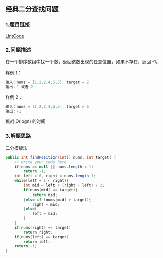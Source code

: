 ## 经典二分查找问题
### 1.题目链接
[LintCode](https://www.lintcode.com/problem/457/)
### 2.问题描述

在一个排序数组中找一个数，返回该数出现的任意位置，如果不存在，返回 -1。

样例 1：
```java
输入：nums = [1,2,2,4,5,5], target = 2
输出：1 或者 2
```

样例 2：
```java
输入：nums = [1,2,2,4,5,5], target = 6
输出：-1
```

挑战:O(logn) 的时间

### 3.解题思路

二分模板法

```java
public int findPosition(int[] nums, int target) {
    // write your code here
    if(nums == null || nums.length < 1)
        return -1;
    int left = 0, right = nums.length-1;
    while(left + 1 < right){
        int mid = left + (right - left) / 2;
        if(nums[mid] == target){
            return mid;
        }else if (nums[mid] > target){
            right = mid;
        }else{
            left = mid;
        }
    }
    if(nums[right] == target)
        return right;
    if(nums[left] == target)
        return left;
    return -1;
}
```

